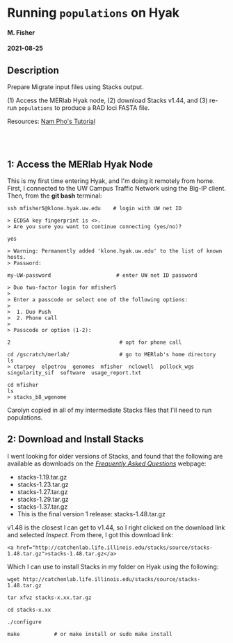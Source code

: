 # Running `populations` on Hyak

#### M. Fisher 
#### 2021-08-25


## Description
Prepare Migrate input files using Stacks output. 

(1) Access the MERlab Hyak node, (2) download Stacks v1.44, and (3) re-run `populations` to produce a RAD loci FASTA file. 

Resources: [Nam Pho's Tutorial](https://github.com/merlab-uw/Klone/blob/main/Using_Hyak_tutorial_by_Nam_Pho.md)

<br>
<br>

## 1: Access the MERlab Hyak Node

This is my first time entering Hyak, and I'm doing it remotely from home. First, I connected to the UW Campus Traffic Network using the Big-IP client. Then, from the **git bash** terminal:

```
ssh mfisher5@klone.hyak.uw.edu    # login with UW net ID

> ECDSA key fingerprint is <>.
> Are you sure you want to continue connecting (yes/no)? 

yes

> Warning: Permanently added 'klone.hyak.uw.edu' to the list of known hosts.
> Password:

my-UW-password                     # enter UW net ID password

> Duo two-factor login for mfisher5
>
> Enter a passcode or select one of the following options:
>
>  1. Duo Push
>  2. Phone call
>
> Passcode or option (1-2):

2                                   # opt for phone call 

cd /gscratch/merlab/                # go to MERlab's home directory
ls
> ctarpey  elpetrou  genomes  mfisher  nclowell  pollock_wgs  singularity_sif  software  usage_report.txt

cd mfisher
ls
> stacks_b8_wgenome
```


Carolyn copied in all of my intermediate Stacks files that I'll need to run populations. 

## 2: Download and Install Stacks

I went looking for older versions of Stacks, and found that the following are available as downloads on the [*Frequently Asked Questions*](https://catchenlab.life.illinois.edu/stacks/faq.php#prev) webpage: 

- stacks-1.19.tar.gz
- stacks-1.23.tar.gz
- stacks-1.27.tar.gz
- stacks-1.29.tar.gz
- stacks-1.37.tar.gz
- This is the final version 1 release: stacks-1.48.tar.gz

v1.48 is the closest I can get to v1.44, so I right clicked on the download link and selected *Inspect*. From there, I got this download link: 

`<a href="http://catchenlab.life.illinois.edu/stacks/source/stacks-1.48.tar.gz">stacks-1.48.tar.gz</a>`

Which I can use to install Stacks in my folder on Hyak using the following: 

```
wget http://catchenlab.life.illinois.edu/stacks/source/stacks-1.48.tar.gz

tar xfvz stacks-x.xx.tar.gz

cd stacks-x.xx

./configure

make           # or make install or sudo make install

```



